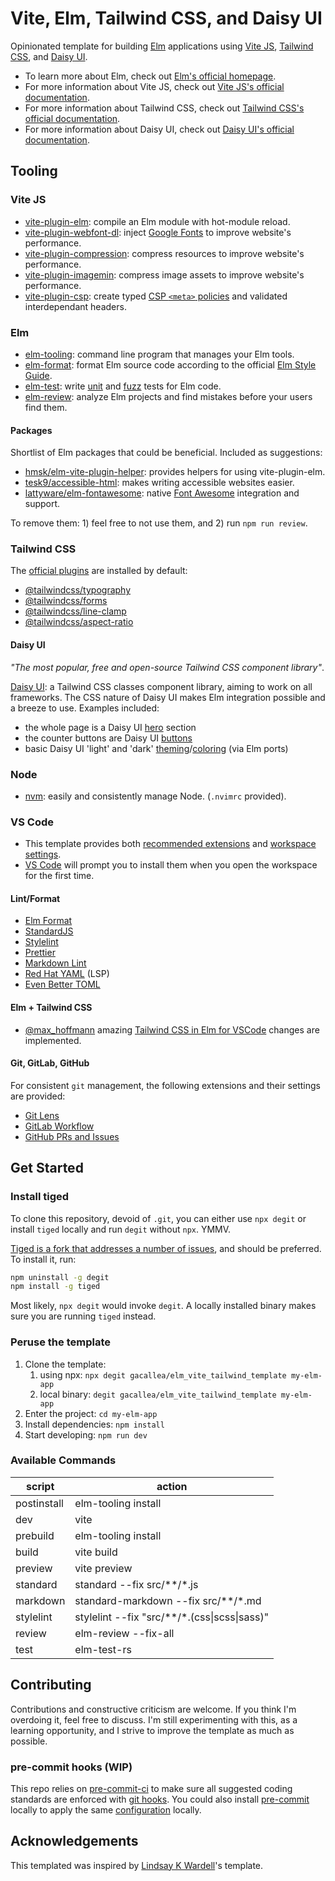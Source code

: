# Vite, Elm, Tailwind CSS, and Daisy UI

Opinionated template for building [Elm](https://elm-lang.org/) applications using [Vite JS](https://vitejs.dev/), [Tailwind CSS](https://tailwindcss.com/), and [Daisy UI](https://daisyui.com/).

- To learn more about Elm, check out [Elm's official homepage](https://elm-lang.org/).
- For more information about Vite JS, check out [Vite JS's official documentation](https://vitejs.dev/).
- For more information about Tailwind CSS, check out [Tailwind CSS's official documentation](https://tailwindcss.com/docs/installation).
- For more information about Daisy UI, check out [Daisy UI's official documentation](https://daisyui.com/docs/use/).

## Tooling

### Vite JS

- [vite-plugin-elm](https://github.com/hmsk/vite-plugin-elm): compile an Elm module with hot-module reload.
- [vite-plugin-webfont-dl](https://github.com/feat-agency/vite-plugin-webfont-dl): inject [Google Fonts](https://fonts.google.com/) to improve website's performance.
- [vite-plugin-compression](https://github.com/vbenjs/vite-plugin-compression): compress resources to improve website's performance.
- [vite-plugin-imagemin](https://github.com/vbenjs/vite-plugin-imagemin): compress image assets to improve website's performance.
- [vite-plugin-csp](https://github.com/josh-hemphill/vite-plugin-csp/): create typed [CSP ```<meta>``` policies](https://developer.mozilla.org/en-US/docs/Web/HTTP/CSP) and validated interdependant headers.

### Elm

- [elm-tooling](https://elm-tooling.github.io/elm-tooling-cli/): command line program that manages your Elm tools.
- [elm-format](https://github.com/avh4/elm-format): format Elm source code according to the official [Elm Style Guide](https://elm-lang.org/docs/style-guide).
- [elm-test](https://package.elm-lang.org/packages/elm-explorations/test/latest/): write [unit](https://en.wikipedia.org/wiki/Unit_testing) and [fuzz](https://en.wikipedia.org/wiki/Fuzzing) tests for Elm code.
- [elm-review](https://package.elm-lang.org/packages/jfmengels/elm-review/latest/): analyze Elm projects and find mistakes before your users find them.

#### Packages

Shortlist of Elm packages that could be beneficial. Included as suggestions:

- [hmsk/elm-vite-plugin-helper](https://package.elm-lang.org/packages/hmsk/elm-vite-plugin-helper/latest): provides helpers for using vite-plugin-elm.
- [tesk9/accessible-html](https://package.elm-lang.org/packages/tesk9/accessible-html/latest/): makes writing accessible websites easier.
- [lattyware/elm-fontawesome](https://package.elm-lang.org/packages/lattyware/elm-fontawesome/latest/): native [Font Awesome](https://fontawesome.com/) integration and support.

To remove them: 1) feel free to not use them, and 2) run ```npm run review```.

### Tailwind CSS

The [official plugins](https://tailwindcss.com/docs/plugins#official-plugins) are installed by default:

- [@tailwindcss/typography](https://tailwindcss.com/docs/typography-plugin)
- [@tailwindcss/forms](https://github.com/tailwindlabs/tailwindcss-forms)
- [@tailwindcss/line-clamp](https://github.com/tailwindlabs/tailwindcss-line-clamp)
- [@tailwindcss/aspect-ratio](https://github.com/tailwindlabs/tailwindcss-aspect-ratio)

#### Daisy UI

*"The most popular, free and open-source Tailwind CSS component library"*.

[Daisy UI](https://daisyui.com/): a Tailwind CSS classes component library, aiming to work on all frameworks. The CSS nature of Daisy UI makes Elm integration possible and a breeze to use. Examples included:

- the whole page is a Daisy UI [hero](https://daisyui.com/components/hero/) section
- the counter buttons are Daisy UI [buttons](https://daisyui.com/components/button/)
- basic Daisy UI 'light' and 'dark' [theming](https://daisyui.com/docs/themes/)/[coloring](https://daisyui.com/docs/colors/) (via Elm ports)

### Node

- [nvm](https://github.com/nvm-sh/nvm): easily and consistently manage Node. (```.nvimrc``` provided).

### VS Code

- This template provides both [recommended extensions](https://code.visualstudio.com/docs/editor/extension-marketplace#_recommended-extensions) and [workspace settings](https://code.visualstudio.com/docs/getstarted/settings#_workspace-settings).
- [VS Code](https://code.visualstudio.com/) will prompt you to install them when you open the workspace for the first time.

#### Lint/Format

- [Elm Format](https://github.com/avh4/elm-format)
- [StandardJS](https://standardjs.com/)
- [Stylelint](https://stylelint.io/)
- [Prettier](https://prettier.io/)
- [Markdown Lint](https://github.com/DavidAnson/markdownlint)
- [Red Hat YAML](https://github.com/redhat-developer/vscode-yaml) (LSP)
- [Even Better TOML](https://taplo.tamasfe.dev/)

#### Elm + Tailwind CSS

- [@max_hoffmann](https://twitter.com/max_hoffmann) amazing [Tailwind CSS in Elm for VSCode](https://max.hn/thoughts/using-tailwind-css-in-elm-and-vscode) changes are implemented.

#### Git, GitLab, GitHub

For consistent ```git``` management, the following extensions and their settings are provided:

- [Git Lens](https://marketplace.visualstudio.com/items?itemName=eamodio.gitlens)
- [GitLab Workflow](https://marketplace.visualstudio.com/items?itemName=GitLab.gitlab-workflow)
- [GitHub PRs and Issues](https://marketplace.visualstudio.com/items?itemName=GitHub.vscode-pull-request-github)

## Get Started

### Install tiged

To clone this repository, devoid of ```.git```, you can either use ```npx degit``` or install ```tiged``` locally and run ```degit``` without ```npx```. YMMV.

[Tiged is a fork that addresses a number of issues](https://github.com/tiged/tiged#why-fork=), and should be preferred. To install it, run:

```bash
npm uninstall -g degit
npm install -g tiged
```

Most likely, ```npx degit``` would invoke ```degit```. A locally installed binary makes sure you are running ```tiged``` instead.

### Peruse the template

1. Clone the template:
   1. using npx: ```npx degit gacallea/elm_vite_tailwind_template my-elm-app```
   2. local binary: ```degit gacallea/elm_vite_tailwind_template my-elm-app```
2. Enter the project: ```cd my-elm-app```
3. Install dependencies: ```npm install```
4. Start developing: ```npm run dev```

### Available Commands

| script      | action                                       |
| ----------- | -------------------------------------------- |
| postinstall | elm-tooling install                          |
| dev         | vite                                         |
| prebuild    | elm-tooling install                          |
| build       | vite build                                   |
| preview     | vite preview                                 |
| standard    | standard --fix src/**/*.js                   |
| markdown    | standard-markdown --fix src/**/*.md          |
| stylelint   | stylelint --fix "src/**/*.(css\|scss\|sass)" |
| review      | elm-review --fix-all                         |
| test        | elm-test-rs                                  |

## Contributing

Contributions and constructive criticism are welcome. If you think I'm overdoing it, feel free to discuss. I'm still experimenting with this, as a learning opportunity, and I strive to improve the template as much as possible.

### pre-commit hooks (WIP)

This repo relies on [pre-commit-ci](https://pre-commit.ci) to make sure all suggested coding standards are enforced with [git hooks](https://githooks.com/). You could also install [pre-commit](https://pre-commit.com/#install) locally to apply the same [configuration](./.pre-commit-config.yaml) locally.

## Acknowledgements

This templated was inspired by [Lindsay K Wardell](https://github.com/lindsaykwardell/vite-elm-template)'s template.
